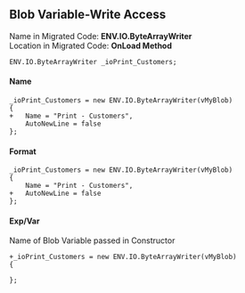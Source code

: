 ﻿## Blob Variable-Write Access
Name in Migrated Code: **ENV.IO.ByteArrayWriter** <br>
Location in Migrated Code: **OnLoad Method** 

```csdiff
ENV.IO.ByteArrayWriter _ioPrint_Customers;
```

#### Name

```csdiff
_ioPrint_Customers = new ENV.IO.ByteArrayWriter(vMyBlob)
{
+   Name = "Print - Customers",
    AutoNewLine = false
};
```
#### Format
```csdiff
_ioPrint_Customers = new ENV.IO.ByteArrayWriter(vMyBlob)
{
    Name = "Print - Customers",
+   AutoNewLine = false
};
```

#### Exp/Var

Name of Blob Variable passed in Constructor

```csdiff
+_ioPrint_Customers = new ENV.IO.ByteArrayWriter(vMyBlob)
{

};
```


